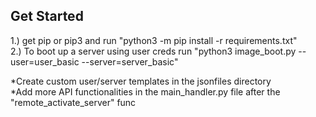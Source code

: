 ## Get Started
1.) get pip or pip3 and run "python3 -m pip install -r requirements.txt" <br/>
2.) To boot up a server using user creds run "python3 image_boot.py --user=user_basic --server=server_basic" <br/>

*Create custom user/server templates in the jsonfiles directory <br/>
*Add more API functionalities in the main_handler.py file after the "remote_activate_server" func <br/>
